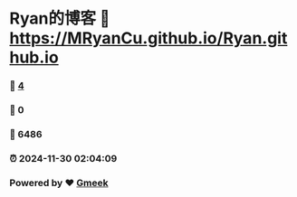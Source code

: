 # Ryan的博客 :link: https://MRyanCu.github.io/Ryan.github.io 
### :page_facing_up: [4](https://MRyanCu.github.io/Ryan.github.io/tag.html) 
### :speech_balloon: 0 
### :hibiscus: 6486 
### :alarm_clock: 2024-11-30 02:04:09 
### Powered by :heart: [Gmeek](https://github.com/Meekdai/Gmeek)
